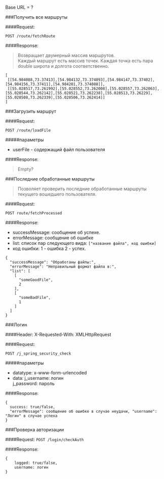 Base URL = ?


###Получить все маршруты

####Request:

`POST /route/fetchRoute`

####Response:
> Возвращает двумерный массив маршрутов.  
> Каждый маршрут есть массив точек.
> Каждая точка есть пара double широта и долгота соответственно.

```
[
 [[54.984088,73.37413],[54.984132,73.374093],[54.984147,73.37402],[54.984156,73.37411],[54.984201,73.374088]],
 [[55.028517,73.261992],[55.028552,73.262008],[55.028557,73.262063],[55.028544,73.262142],[55.028521,73.262238],[55.028513,73.26229],[55.028508,73.262339],[55.028506,73.262414]]
]
```

###Загрузить маршрут

####Request:

`POST /route/loadFile`

#####параметры
* userFile - содержащий файл пользователя

####Response:
> Empty?

###Последние обработанные маршруты
> Позволяет проверить последние обработанные маршруты текущего вошедшего пользователя.

####Request:

`POST route/fetchProcessed`

####Response:
* successMessage: сообщение об успехе.  
* errorMessage: сообщение об ошибке  
* list: список пар следующего вида: `["название файла", код ошибки]`
* код ошибки: 1 - ошибка 2 - успех.   

```
{
  "successMessage": "Обработаны файлы:",
  "errorMessage": "Неправильный формат файла в:",
  "list": [
    [
      "someGoodFile",
      2
    ],
    [
      "someBadFile",
      1
    ]
  ]
}
```

###Логин

####Header:
X-Requested-With: XMLHttpRequest

####Request:

`POST /j_spring_security_check`

#####параметры
* datatype: x-www-form-urlencoded  
* data: j_username: логин  
        j_password: пароль  

####Response:
```
{  
  success: true/false, 
  "errorMessage": сообщение об ошибке в случае неудачи, "username": "Логин" в случае успеха 
}
```  

###Проверка авторизации

####Request:
`POST /login/checkAuth`

####Response:

```
{
    logged: true/false,
    username: логин
}
```
